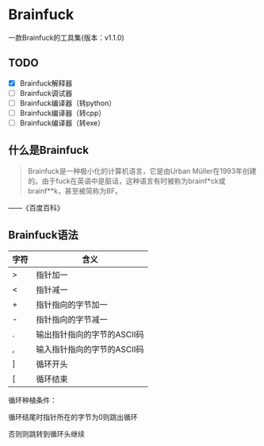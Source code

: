 # Brainfuck
一款Brainfuck的工具集(版本：v1.1.0)

## TODO
- [x] Brainfuck解释器
- [ ] Brainfuck调试器
- [ ] Brainfuck编译器（转python）
- [ ] Brainfuck编译器（转cpp）
- [ ] Brainfuck编译器（转exe）

## 什么是Brainfuck
> Brainfuck是一种极小化的计算机语言，它是由Urban Müller在1993年创建的。由于fuck在英语中是脏话，这种语言有时被称为brainf*ck或brainf**k，甚至被简称为BF。

——《百度百科》

## Brainfuck语法

| 字符 | 含义 |
| --- | --- |
| > | 指针加一 | 
| < | 指针减一 |
| + | 指针指向的字节加一 |
| - | 指针指向的字节减一 |
| . | 输出指针指向的字节的ASCII码 |
| , | 输入指针指向的字节的ASCII码 |
| ] | 循环开头 |
| [ | 循环结束 |


循环种植条件：

循环结尾时指针所在的字节为0则跳出循环

否则则跳转到循环头继续 
